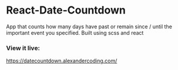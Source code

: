 # React-Date-Countdown
App that counts how many days have past or remain since / until the important event you specified.
Built using scss and react

### View it live:
https://datecountdown.alexandercoding.com/
